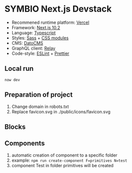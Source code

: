 # SYMBIO Next.js Devstack

- Recommened runtime platform: [Vercel](https://vercel.com/)
- Framework: [Next.js 10.2](https://nextjs.org/)
- Language: [Typescript](https://www.typescriptlang.org/)
- Styles: [Sass](https://sass-lang.com/) + [CSS modules](https://github.com/css-modules/css-modules)
- CMS: [DatoCMS](https://www.datocms.com/) 
- GraphQL client: [Relay](https://relay.dev/)
- Code-style: [ESLint](https://eslint.org/) + [Prettier](https://prettier.io/)

## Local run
```now dev```

## Preparation of project

1. Change domain in robots.txt
1. Replace favicon.svg in ./public/icons/favicon.svg


## Blocks

## Components
1. automatic creation of component to a specific folder
2. example: `npm run create-component F=primitives N=test`
3. component Test in folder primitives will be created
